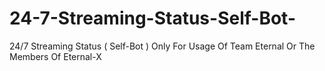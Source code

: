 # 24-7-Streaming-Status-Self-Bot-
24/7 Streaming Status ( Self-Bot )
Only For Usage Of Team Eternal Or The Members Of Eternal-X
